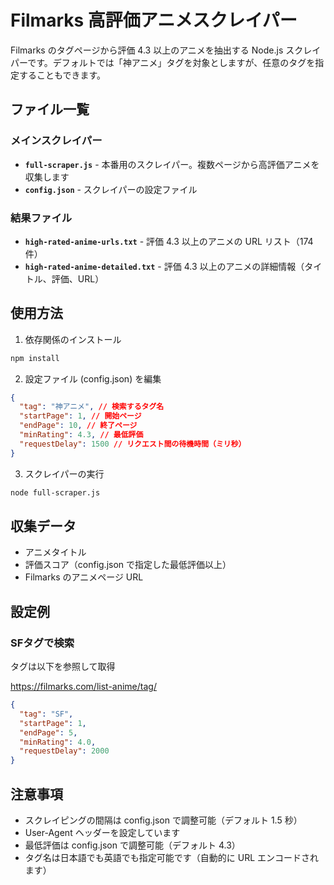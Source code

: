 # Filmarks 高評価アニメスクレイパー

Filmarks のタグページから評価 4.3 以上のアニメを抽出する Node.js スクレイパーです。デフォルトでは「神アニメ」タグを対象としますが、任意のタグを指定することもできます。

## ファイル一覧

### メインスクレイパー

- **`full-scraper.js`** - 本番用のスクレイパー。複数ページから高評価アニメを収集します
- **`config.json`** - スクレイパーの設定ファイル

### 結果ファイル

- **`high-rated-anime-urls.txt`** - 評価 4.3 以上のアニメの URL リスト（174 件）
- **`high-rated-anime-detailed.txt`** - 評価 4.3 以上のアニメの詳細情報（タイトル、評価、URL）

## 使用方法

1. 依存関係のインストール

```bash
npm install
```

2. 設定ファイル (config.json) を編集

```json
{
  "tag": "神アニメ", // 検索するタグ名
  "startPage": 1, // 開始ページ
  "endPage": 10, // 終了ページ
  "minRating": 4.3, // 最低評価
  "requestDelay": 1500 // リクエスト間の待機時間（ミリ秒）
}
```

3. スクレイパーの実行

```bash
node full-scraper.js
```

## 収集データ

- アニメタイトル
- 評価スコア（config.json で指定した最低評価以上）
- Filmarks のアニメページ URL

## 設定例

### SFタグで検索

タグは以下を参照して取得

https://filmarks.com/list-anime/tag/

```json
{
  "tag": "SF",
  "startPage": 1,
  "endPage": 5,
  "minRating": 4.0,
  "requestDelay": 2000
}
```

## 注意事項

- スクレイピングの間隔は config.json で調整可能（デフォルト 1.5 秒）
- User-Agent ヘッダーを設定しています
- 最低評価は config.json で調整可能（デフォルト 4.3）
- タグ名は日本語でも英語でも指定可能です（自動的に URL エンコードされます）
